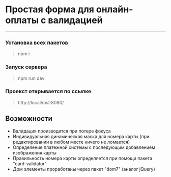 # Простая форма для онлайн-оплаты с валидацией
____

### Установка всех пакетов
>npm i
### Запуск сервера
>npm run dev
### Проекст открывается по ссылке
>http://localhost:8080/

## Возможности
- Валидация производится при потере фокуса
- Индивидуальная динамическая маска для номера карты (при редактировании в любом месте ничего не ломается)
- Определение платежной системы с последующим добавлением изображения карты
- Правильность номера карты определяется при помощи пакета "card-validator"
- Дом элементы проработаны через пакет "dom7" (аналог jQuery)
